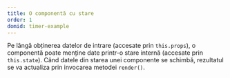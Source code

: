 ```yaml
---
title: O componentă cu stare
order: 1
domid: timer-example
---
```


Pe lângă obținerea datelor de intrare (accesate prin `this.props`), o componentă poate menține date printr-o stare internă (accesate prin `this.state`).
Când datele din starea unei componente se schimbă, rezultatul se va actualiza prin invocarea metodei `render()`.
